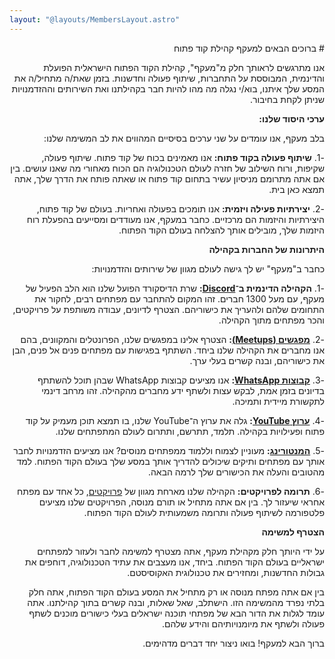 ```yaml
---
layout: "@layouts/MembersLayout.astro"
---
```

<div dir="rtl">
# ברוכים הבאים למעקף קהילת קוד פתוח

אנו מתרגשים לראותך חלק מ"מעקף", קהילת הקוד הפתוח הישראלית הפועלת והדינמית, המבוססת על התחברות, שיתוף פעולה וחדשנות. בזמן שאת/ה מתחיל/ה את המסע שלך איתנו, בוא/י נגלה מה מהו להיות חבר בקהילתנו ואת השירותים וההזדמנויות שניתן לקחת בחיבור.

**ערכי היסוד שלנו:**

בלב מעקף, אנו עומדים על שני ערכים בסיסיים המהווים את לב המשימה שלנו:

-1. **שיתוף פעולה בקוד פתוח:** אנו מאמינים בכוח של קוד פתוח. שיתוף פעולה, שקיפות, ורוח השילוב של חזרה לעולם הטכנולוגיה הם הכוח מאחורי מה שאנו עושים. בין אם אתה מתרומם מניסיון עשיר בתחום קוד פתוח או שאתה פותח את הדרך שלך, אתה תמצא כאן בית.

-2. **יצירתיות פעילה ויזמית:** אנו תומכים בפעולה ואחריות. בעולם של קוד פתוח, היצירתיות והיזמות הם מרכזיים. כחבר במעקף, אנו מעודדים ומסייעים בהפעלת רוח היזמות שלך, מובילים אותך להצלחה בעולם הקוד הפתוח.

**היתרונות של החברות בקהילה**

כחבר ב"מעקף" יש לך גישה לעולם מגוון של שירותים והזדמנויות:

-1. **הקהילה הדינמית ב־<a target="_blank" href="https://discord.com/invite/a2VyCjRk2M">Discord</a>:** שרת הדיסקורד הפועל שלנו הוא הלב הפעיל של מעקף, עם מעל 1300 חברים. זהו המקום להתחבר עם מפתחים רבים, לחקור את התחומים שלהם ולהעריך את כישוריהם. הצטרף לדיונים, עבודה משותפת על פרויקטים, והכר מפתחים מתוך הקהילה.

-2. **<a target="_blank" href="https://www.meetup.com/maakaf/">מפגשים (Meetups)</a>:** הצטרף אלינו במפגשים שלנו, הפרונטלים והמקוונים, בהם אנו מחברים את הקהילה שלנו ביחד. השתתף בפגישות עם מפתחים פנים אל פנים, הבן את כישוריהם, ובנה קשרים בעלי ערך.

-3. **<a target="_blank" href="https://chat.whatsapp.com/CCFkZwKn3oD8kJoRLms7ts">קבוצות WhatsApp</a>:** אנו מציעים קבוצות WhatsApp  שבהן תוכל להשתתף בדיונים בזמן אמת, לבקש עצות ולשתף ידע מחברים מהקהילה. זהו מרחב דינמי לתקשורת מיידית ותמיכה.

-4. **<a target="_blank" href="https://www.youtube.com/@maakaf-os">ערוץ YouTube</a>:** גלה את ערוץ ה־YouTube שלנו, בו תמצא תוכן מעמיק על קוד פתוח ופעילויות בקהילה. תלמד, תתרשם, ותתרום לעולם המתפתחים שלנו.

-5. **[המנטורינג](/members/he_mentoring_project):** מעוניין לצמוח וללמוד ממפתחים מנוסים? אנו מציעים הזדמנויות לחבר אותך עם מפתחים ותיקים שיכולים להדריך אותך במסע שלך בעולם הקוד הפתוח. למד מהטובים והעלה את הכישורים שלך לרמה הבאה.

-6. **תרומה לפרויקטים:** הקהילה שלנו מארחת מגוון של [פרויקטים](/en/members/en_projects_list), כל אחד עם מפתח אחראי שיעזור לך. בין אם אתה מתחיל או תורם מנוסה, הפרויקטים שלנו מציעים פלטפורמה לשיתוף פעולה ותרומה משמעותית לעולם הקוד הפתוח.

**הצטרף למשימה**

על ידי היותך חלק מקהילת מעקף, אתה מצטרף למשימה לחבר ולעזור למפתחים ישראליים בעולם הקוד הפתוח. ביחד, אנו מעצבים את עתיד הטכנולוגיה, דוחפים את גבולות החדשנות, ומחזירים את טכנולוגית האקוסיסטם.

בין אם אתה מפתח מנוסה או רק מתחיל את המסע בעולם הקוד הפתוח, אתה חלק בלתי נפרד מהמשימה הזו. הישתלב, שאל שאלות, ובנה קשרים בתוך קהילתנו. אתה עומד לגלות את הדור הבא של מפתחי תוכנה ישראלים בעלי כישורים מוכנים לשתף פעולה ולשתף את מיומנויותיהם והידע שלהם.

ברוך הבא למעקף! בואו ניצור יחד דברים מדהימים.
   
</div>
